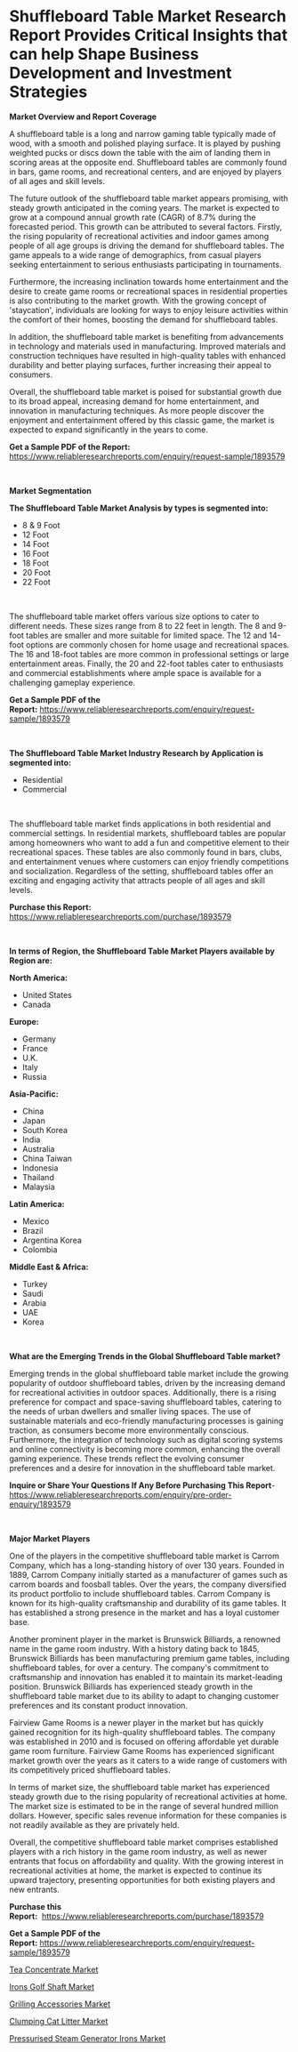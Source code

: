 <p><h1>Shuffleboard Table Market Research Report Provides Critical Insights that can help Shape Business Development and Investment Strategies</h1></p><p><strong>Market Overview and Report Coverage</strong></p>
<p><p>A shuffleboard table is a long and narrow gaming table typically made of wood, with a smooth and polished playing surface. It is played by pushing weighted pucks or discs down the table with the aim of landing them in scoring areas at the opposite end. Shuffleboard tables are commonly found in bars, game rooms, and recreational centers, and are enjoyed by players of all ages and skill levels.</p><p>The future outlook of the shuffleboard table market appears promising, with steady growth anticipated in the coming years. The market is expected to grow at a compound annual growth rate (CAGR) of 8.7% during the forecasted period. This growth can be attributed to several factors. Firstly, the rising popularity of recreational activities and indoor games among people of all age groups is driving the demand for shuffleboard tables. The game appeals to a wide range of demographics, from casual players seeking entertainment to serious enthusiasts participating in tournaments.</p><p>Furthermore, the increasing inclination towards home entertainment and the desire to create game rooms or recreational spaces in residential properties is also contributing to the market growth. With the growing concept of 'staycation', individuals are looking for ways to enjoy leisure activities within the comfort of their homes, boosting the demand for shuffleboard tables.</p><p>In addition, the shuffleboard table market is benefiting from advancements in technology and materials used in manufacturing. Improved materials and construction techniques have resulted in high-quality tables with enhanced durability and better playing surfaces, further increasing their appeal to consumers.</p><p>Overall, the shuffleboard table market is poised for substantial growth due to its broad appeal, increasing demand for home entertainment, and innovation in manufacturing techniques. As more people discover the enjoyment and entertainment offered by this classic game, the market is expected to expand significantly in the years to come.</p></p>
<p><strong>Get a Sample PDF of the Report:</strong> <a href="https://www.reliableresearchreports.com/enquiry/request-sample/1893579">https://www.reliableresearchreports.com/enquiry/request-sample/1893579</a></p>
<p>&nbsp;</p>
<p><strong>Market Segmentation</strong></p>
<p><strong>The Shuffleboard Table Market Analysis by types is segmented into:</strong></p>
<p><ul><li>8 & 9 Foot</li><li>12 Foot</li><li>14 Foot</li><li>16 Foot</li><li>18 Foot</li><li>20 Foot</li><li>22 Foot</li></ul></p>
<p>&nbsp;</p>
<p><p>The shuffleboard table market offers various size options to cater to different needs. These sizes range from 8 to 22 feet in length. The 8 and 9-foot tables are smaller and more suitable for limited space. The 12 and 14-foot options are commonly chosen for home usage and recreational spaces. The 16 and 18-foot tables are more common in professional settings or large entertainment areas. Finally, the 20 and 22-foot tables cater to enthusiasts and commercial establishments where ample space is available for a challenging gameplay experience.</p></p>
<p><strong>Get a Sample PDF of the Report:</strong>&nbsp;<a href="https://www.reliableresearchreports.com/enquiry/request-sample/1893579">https://www.reliableresearchreports.com/enquiry/request-sample/1893579</a></p>
<p>&nbsp;</p>
<p><strong>The Shuffleboard Table Market Industry Research by Application is segmented into:</strong></p>
<p><ul><li>Residential</li><li>Commercial</li></ul></p>
<p>&nbsp;</p>
<p><p>The shuffleboard table market finds applications in both residential and commercial settings. In residential markets, shuffleboard tables are popular among homeowners who want to add a fun and competitive element to their recreational spaces. These tables are also commonly found in bars, clubs, and entertainment venues where customers can enjoy friendly competitions and socialization. Regardless of the setting, shuffleboard tables offer an exciting and engaging activity that attracts people of all ages and skill levels.</p></p>
<p><strong>Purchase this Report:</strong>&nbsp; <a href="https://www.reliableresearchreports.com/purchase/1893579">https://www.reliableresearchreports.com/purchase/1893579</a></p>
<p>&nbsp;</p>
<p><strong>In terms of Region, the Shuffleboard Table Market Players available by Region are:</strong></p>
<p>
    <p> <strong> North America: </strong>
        <ul>
            <li>United States</li>
            <li>Canada</li>
        </ul>
        </p> 
    <p> <strong> Europe: </strong>
        <ul>
            <li>Germany</li>
            <li>France</li>
            <li>U.K.</li>
            <li>Italy</li>
            <li>Russia</li>
        </ul>
        </p> 
    <p> <strong> Asia-Pacific: </strong>
        <ul>
            <li>China</li>
            <li>Japan</li>
            <li>South Korea</li>
            <li>India</li>
            <li>Australia</li>
            <li>China Taiwan</li>
            <li>Indonesia</li>
            <li>Thailand</li>
            <li>Malaysia</li>
        </ul>
        </p> 
    <p> <strong> Latin America: </strong>
        <ul>
            <li>Mexico</li>
            <li>Brazil</li>
            <li>Argentina Korea</li>
            <li>Colombia</li>
        </ul>
        </p> 
    <p> <strong> Middle East & Africa: </strong>
        <ul>
            <li>Turkey</li>
            <li>Saudi</li>
            <li>Arabia</li>
            <li>UAE</li>
            <li>Korea</li>
        </ul>
    </p>
    </p>
<p>&nbsp;</p>
<p><strong>What are the Emerging Trends in the Global Shuffleboard Table market?</strong></p>
<p><p>Emerging trends in the global shuffleboard table market include the growing popularity of outdoor shuffleboard tables, driven by the increasing demand for recreational activities in outdoor spaces. Additionally, there is a rising preference for compact and space-saving shuffleboard tables, catering to the needs of urban dwellers and smaller living spaces. The use of sustainable materials and eco-friendly manufacturing processes is gaining traction, as consumers become more environmentally conscious. Furthermore, the integration of technology such as digital scoring systems and online connectivity is becoming more common, enhancing the overall gaming experience. These trends reflect the evolving consumer preferences and a desire for innovation in the shuffleboard table market.</p></p>
<p><strong>Inquire or Share Your Questions If Any Before Purchasing This Report</strong>- <a href="https://www.reliableresearchreports.com/enquiry/pre-order-enquiry/1893579">https://www.reliableresearchreports.com/enquiry/pre-order-enquiry/1893579</a></p>
<p>&nbsp;</p>
<p><strong>Major Market Players</strong></p>
<p><p>One of the players in the competitive shuffleboard table market is Carrom Company, which has a long-standing history of over 130 years. Founded in 1889, Carrom Company initially started as a manufacturer of games such as carrom boards and foosball tables. Over the years, the company diversified its product portfolio to include shuffleboard tables. Carrom Company is known for its high-quality craftsmanship and durability of its game tables. It has established a strong presence in the market and has a loyal customer base.</p><p>Another prominent player in the market is Brunswick Billiards, a renowned name in the game room industry. With a history dating back to 1845, Brunswick Billiards has been manufacturing premium game tables, including shuffleboard tables, for over a century. The company's commitment to craftsmanship and innovation has enabled it to maintain its market-leading position. Brunswick Billiards has experienced steady growth in the shuffleboard table market due to its ability to adapt to changing customer preferences and its constant product innovation. </p><p>Fairview Game Rooms is a newer player in the market but has quickly gained recognition for its high-quality shuffleboard tables. The company was established in 2010 and is focused on offering affordable yet durable game room furniture. Fairview Game Rooms has experienced significant market growth over the years as it caters to a wide range of customers with its competitively priced shuffleboard tables.</p><p>In terms of market size, the shuffleboard table market has experienced steady growth due to the rising popularity of recreational activities at home. The market size is estimated to be in the range of several hundred million dollars. However, specific sales revenue information for these companies is not readily available as they are privately held.</p><p>Overall, the competitive shuffleboard table market comprises established players with a rich history in the game room industry, as well as newer entrants that focus on affordability and quality. With the growing interest in recreational activities at home, the market is expected to continue its upward trajectory, presenting opportunities for both existing players and new entrants.</p></p>
<p><strong>Purchase this Report:</strong>&nbsp;&nbsp;<a href="https://www.reliableresearchreports.com/purchase/1893579">https://www.reliableresearchreports.com/purchase/1893579</a></p>
<p></p>
<p><strong>Get a Sample PDF of the Report:</strong>&nbsp;<a href="https://www.reliableresearchreports.com/enquiry/request-sample/1893579">https://www.reliableresearchreports.com/enquiry/request-sample/1893579</a></p>
<p><p><a href="https://github.com/Triciasol/Market-Research-Report-List-1/blob/main/tea-concentrate-market.md">Tea Concentrate Market</a></p><p><a href="https://github.com/beatblasta/Market-Research-Report-List-1/blob/main/irons-golf-shaft-market.md">Irons Golf Shaft Market</a></p><p><a href="https://github.com/jsmusil/Market-Research-Report-List-1/blob/main/grilling-accessories-market.md">Grilling Accessories Market</a></p><p><a href="https://github.com/chartsaturn/Market-Research-Report-List-1/blob/main/clumping-cat-litter-market.md">Clumping Cat Litter Market</a></p><p><a href="https://github.com/jhcraigie/Market-Research-Report-List-1/blob/main/pressurised-steam-generator-irons-market.md">Pressurised Steam Generator Irons Market</a></p></p>